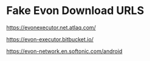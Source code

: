 # Fake Evon Download URLS
https://evonexecutor.net.atlaq.com/

https://evon-executor.bitbucket.io/

https://evon-network.en.softonic.com/android

